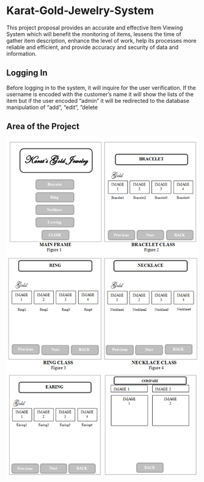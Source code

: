 # Karat-Gold-Jewelry-System

This project proposal provides an accurate and effective Item Viewing System which will benefit the monitoring of items, lessens the time of gather item description, enhance the level of work, help its processes more reliable and efficient, and provide accuracy and security of data and information. 

## Logging In

Before logging in to the system, it will inquire for the user verification. If the username is encoded with the customer’s name it will show the lists of the item but if the user encoded “admin” it will be redirected to the database manipulation of “add”, “edit”, ”delete

## Area of the Project

![](images/ap1.png)
![](images/ap2.png)
![](images/ap3.png)
